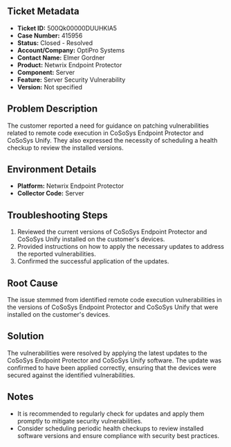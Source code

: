 ## Ticket Metadata
- **Ticket ID:** 500Qk00000DUUHKIA5
- **Case Number:** 415956
- **Status:** Closed - Resolved
- **Account/Company:** OptiPro Systems
- **Contact Name:** Elmer Gordner
- **Product:** Netwrix Endpoint Protector
- **Component:** Server
- **Feature:** Server Security Vulnerability
- **Version:** Not specified

## Problem Description
The customer reported a need for guidance on patching vulnerabilities related to remote code execution in CoSoSys Endpoint Protector and CoSoSys Unify. They also expressed the necessity of scheduling a health checkup to review the installed versions.

## Environment Details
- **Platform:** Netwrix Endpoint Protector
- **Collector Code:** Server

## Troubleshooting Steps
1. Reviewed the current versions of CoSoSys Endpoint Protector and CoSoSys Unify installed on the customer's devices.
2. Provided instructions on how to apply the necessary updates to address the reported vulnerabilities.
3. Confirmed the successful application of the updates.

## Root Cause
The issue stemmed from identified remote code execution vulnerabilities in the versions of CoSoSys Endpoint Protector and CoSoSys Unify that were installed on the customer's devices.

## Solution
The vulnerabilities were resolved by applying the latest updates to the CoSoSys Endpoint Protector and CoSoSys Unify software. The update was confirmed to have been applied correctly, ensuring that the devices were secured against the identified vulnerabilities.

## Notes
- It is recommended to regularly check for updates and apply them promptly to mitigate security vulnerabilities.
- Consider scheduling periodic health checkups to review installed software versions and ensure compliance with security best practices.